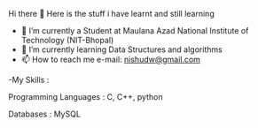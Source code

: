 Hi there 👋 Here is the stuff i have learnt and still learning
- 🔭 I’m currently a Student at Maulana Azad National Institute of Technology (NIT-Bhopal)
- 🌱 I’m currently learning Data Structures and algorithms
- 📫 How to reach me e-mail: nishudw@gmail.com

-My Skills :

Programming Languages : C, C++, python

Databases : MySQL

<!---
nishant2801/nishant2801 is a ✨ special ✨ repository because its `README.md` (this file) appears on your GitHub profile.
You can click the Preview link to take a look at your changes.
--->
